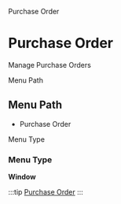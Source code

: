 
Purchase Order
# Purchase Order


Manage Purchase Orders

Menu Path
## Menu Path



- Purchase Order

Menu Type
### Menu Type

**Window**


:::tip
[Purchase Order](functional-guide/window/window-purchase-order.md)
:::